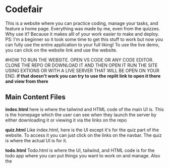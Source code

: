 
 
# Codefair



This is a website where you can practice coding, manage your tasks, and feature a home page. Everything was made by me, even from the quizzes. Why use it? Because it makes alll of your work easier to make and deploy. PS: I'm a beginner so it took some time to get this stuff to work but now you can fully use the entire application to your full liking!
To use the live demo, you can click on the website link and use the website.

 #HOW TO RUN THE WEBSITE.
 OPEN VS CODE OR ANY CODE EDITOR.
 CLONE THE REPO OR DOWNLOAD IT AND THEN OPEN IT
 RUN THE SITE USING EXTIONS OR WITH A LIVE SERVER THAT WILL BE OPEN ON YOUR END.
 **if that doesn't work you can try to use the replit link to open it there and view from there**

## Main Content Files
**index.html**
here is where the tailwind and HTML code of the main UI is. This is the homepage which the user can see when they launch the server by either downloading it or viewing it via the links on the repo

**quiz.html**
Like index.html, here is the UI except it's for the quiz part of the website. To access it you can just click on the links on the navbar. The quiz is where the actual UI is for it.

**todo.html**
Todo.html is where the UI, tailwind, and HTML code is for the todo app where you can put things you want to work on and manage. Also the <script> for it is inside todo.html

**quiz.js**
where the actual code for quiz.html is, and the logic for it.

**public/**
contains your images, music and everything that does not belong into pages/. You can also find the css file there that tailwindcss generates

